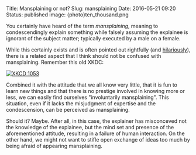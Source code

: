 Title: Mansplaining or not?
Slug: mansplaining
Date: 2016-05-21 09:20
Status: published
image: {photo}ten_thousand.png

You certainly have heard of the term *mansplaining*, meaning to condescendingly
explain something while falsely assuming the explainee is ignorant of the
subject matter; typically executed by a male on a female.

While this certainly exists and is often pointed out rightfully (and
[hilariously](https://twitter.com/Gaohmee/status/733589151166156801)), there is
a related aspect that I think should not be confused with mansplaining.
Remember this old XKDC:

[![XKCD 1053]({photo}ten_thousand.png)](https://xkcd.com/1053/)

Combined it with the attitude that we all know very little, that it is fun to learn
new things and that there is no prestige involved in knowing more or less, we can
easily find ourselves "involuntarily mansplaining". This situation, even if it
lacks the misjudgment of expertise and the condescension, can be perceived as
mansplaining.

Should it? Maybe. After all, in this case, the explainer has misconceved not
the knowledge of the explainee, but the mind set and presence of the
aforementioned attitude, resulting in a failure of human interaction. On the
other hand, we might not want to stifle open exchange of ideas too much by
being afraid of appearing mansplaining.
